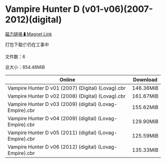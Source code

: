 # Vampire Hunter D (v01-v06)(2007-2012)(digital)

[磁力链接⬇Magnet Link](magnet:?xt=urn:btih:005cd77f90bac4c508ec51ef441b06bdb4050741&dn=Vampire%20Hunter%20D%20%28v01-v06%29%282007-2012%29%28digital%29)

打包下载📦仍在工事中

文件数：6

总大小：854.48MiB

Online | Download
--- | ---
Vampire Hunter D v01 (2007) (Digital) (Lovag).cbr | 146.36MiB
Vampire Hunter D v02 (2008) (Digital) (Lovag).cbr | 161.67MiB
Vampire Hunter D v03 (2009) (digital) (Lovag-Empire).cbr | 155.62MiB
Vampire Hunter D v04 (2009) (digital) (Lovag-Empire).cbr | 129.90MiB
Vampire Hunter D v05 (2011) (digital) (Lovag-Empire).cbr | 125.59MiB
Vampire Hunter D v06 (2012) (digital) (Lovag-Empire).cbr | 135.33MiB